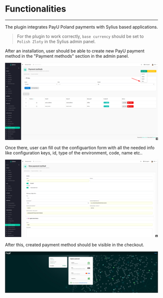 # Functionalities

---

The plugin integrates PayU Poland payments with Sylius based applications.

> For the plugin to work correctly, `base currency` should be set to `Polish Zloty` in the Sylius admin panel.

After an installation, user should be able to create new PayU payment method in the "Payment methods" section in the admin panel.

<div align="center">
    <img src="./images/payu_payments.png"/>
</div>

Once there, user can fill out the configuartion form with all the needed info like configuration keys, id, type of the environment, code, name etc..

<div align="center">
    <img src="./images/payu_create.png"/>
</div>

After this, created payment method should be visible in the checkout.

<div align="center">
    <img src="./images/payu_checkout.png"/>
</div>

